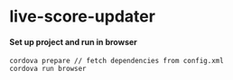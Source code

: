 # live-score-updater

#### Set up project and run in browser

```
cordova prepare // fetch dependencies from config.xml
cordova run browser
```
